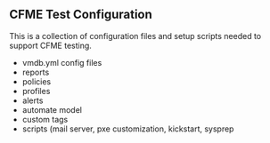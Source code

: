 ## CFME Test Configuration

This is a collection of configuration files and setup scripts needed to support CFME testing.

 * vmdb.yml config files
 * reports
 * policies
 * profiles
 * alerts
 * automate model
 * custom tags
 * scripts (mail server, pxe customization, kickstart, sysprep

